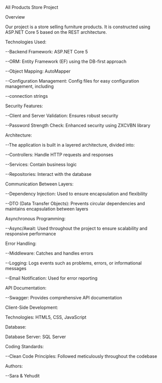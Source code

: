 All Products Store Project

Overview

Our project is a store selling furniture products. It is constructed using ASP.NET Core 5 based on the REST architecture.


Technologies Used:

--Backend Framework: ASP.NET Core 5

--ORM: Entity Framework (EF) using the DB-first approach

--Object Mapping: AutoMapper

--Configuration Management: Config files for easy configuration management, including 

--connection strings


Security Features:

--Client and Server Validation: Ensures robust security

--Password Strength Check: Enhanced security using ZXCVBN library


Architecture:

--The application is built in a layered architecture, divided into:

--Controllers: Handle HTTP requests and responses

--Services: Contain business logic

--Repositories: Interact with the database


Communication Between Layers:

--Dependency Injection: Used to ensure encapsulation and flexibility

--DTO (Data Transfer Objects): Prevents circular dependencies and maintains encapsulation between layers


Asynchronous Programming:

--Async/Await: Used throughout the project to ensure scalability and responsive performance


Error Handling:

--Middleware: Catches and handles errors

--Logging: Logs events such as problems, errors, or informational messages

--Email Notification: Used for error reporting


API Documentation:

--Swagger: Provides comprehensive API documentation

Client-Side Development:

Technologies: HTML5, CSS, JavaScript


Database:

Database Server: SQL Server


Coding Standards:

--Clean Code Principles: Followed meticulously throughout the codebase


Authors:

--Sara & Yehudit
